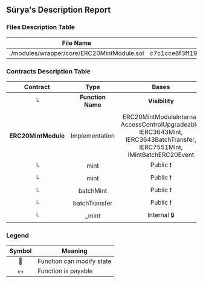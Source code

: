 ## Sūrya's Description Report

### Files Description Table


|  File Name  |  SHA-1 Hash  |
|-------------|--------------|
| ./modules/wrapper/core/ERC20MintModule.sol | c7c1cce6f3ff19f7db2844d01e4f271e8f414a4d |


### Contracts Description Table


|  Contract  |         Type        |       Bases      |                  |                 |
|:----------:|:-------------------:|:----------------:|:----------------:|:---------------:|
|     └      |  **Function Name**  |  **Visibility**  |  **Mutability**  |  **Modifiers**  |
||||||
| **ERC20MintModule** | Implementation | ERC20MintModuleInternal, AccessControlUpgradeable, IERC3643Mint, IERC3643BatchTransfer, IERC7551Mint, IMintBatchERC20Event |||
| └ | mint | Public ❗️ | 🛑  | onlyRole |
| └ | mint | Public ❗️ | 🛑  | onlyRole |
| └ | batchMint | Public ❗️ | 🛑  | onlyRole |
| └ | batchTransfer | Public ❗️ | 🛑  | onlyRole |
| └ | _mint | Internal 🔒 | 🛑  | |


### Legend

|  Symbol  |  Meaning  |
|:--------:|-----------|
|    🛑    | Function can modify state |
|    💵    | Function is payable |
